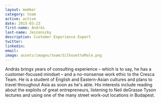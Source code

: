 ```yaml
---
layout: member
category: team
active: active
date: 2015-03-23
first-name: András
last-name: Jeszenszky
description: Customer Experience Expert
twitter:
linkedin:
email:
image: assets/images/team/SilhouetteMale.png
---
```

András brings years of consulting experience – which is to say, he has a customer-focused mindset – and a no-nonsense work ethic to the Cresca Team. He is a student of English and Eastern-Asian cultures and plans to travel throughout Asia as soon as he's able. His interests include reading about the exploits of great entrepreneurs, listening to Neil deGrasse Tyson lectures and using one of the many street work-out locations in Budapest.
